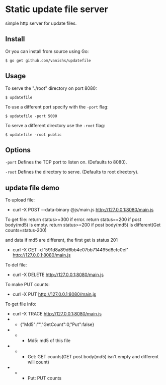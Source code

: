 # Static update file server

simple http server for update files.

## Install

Or you can install from source using Go:

    $ go get github.com/vanishs/updatefile

## Usage

To serve the "./root" directory on port 8080:

    $ updatefile

To use a different port specify with the `-port` flag:

    $ updatefile -port 5000

To serve a different directory use the `-root` flag:

    $ updatefile -root public

## Options

`-port` Defines the TCP port to listen on. (Defaults to 8080).

`-root` Defines the directory to serve. (Defaults to root directory).

## update file demo

To upload file:
- curl -X POST --data-binary @js/main.js http://127.0.0.1:8080/main.js

To get file:
return status>=300 if error.
return status==200 if post body(md5) is empty.
return status>=200 if post body(md5) is different(Get counts=status-200)

and data if md5 are different, the first get is status 201
- curl -X GET -d '591d8a89d6bb4e07bb714495d8cfc0ef' http://127.0.0.1:8080/main.js

To del file:
- curl -X DELETE http://127.0.0.1:8080/main.js

To make PUT counts:
- curl -X PUT http://127.0.0.1:8080/main.js

To get file info:
- curl -X TRACE http://127.0.0.1:8080/main.js
- - {"Md5":"","GetCount":0,"Put":false}
- - - Md5: md5 of this file
- - - Get: GET counts(GET post body(md5) isn't empty and different will count)
- - - Put: PUT counts
